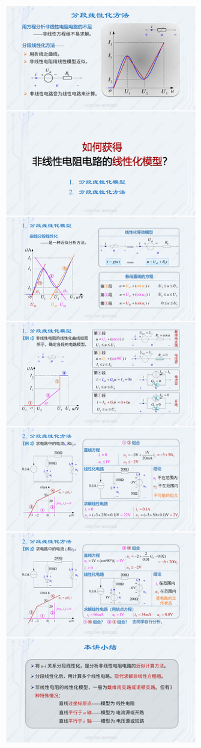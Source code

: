 ﻿<div><img src = "./images/6-2分段线性化方法-图片-1.jpg"></div>
<div><img src = "./images/6-2分段线性化方法-图片-2.jpg"></div>
<div><img src = "./images/6-2分段线性化方法-图片-3.jpg"></div>
<div><img src = "./images/6-2分段线性化方法-图片-4.jpg"></div>
<div><img src = "./images/6-2分段线性化方法-图片-5.jpg"></div>
<div><img src = "./images/6-2分段线性化方法-图片-6.jpg"></div>
<div><img src = "./images/6-2分段线性化方法-图片-7.jpg"></div>
